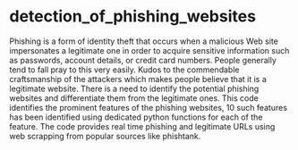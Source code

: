 # detection_of_phishing_websites
Phishing is a form of identity theft that occurs when a malicious Web site impersonates a legitimate one in order to acquire sensitive information such as passwords, account details, or credit card numbers. People generally tend to fall pray to this very easily. Kudos to the commendable craftsmanship of the attackers which makes people believe that it is a legitimate website. There is a need to identify the potential phishing websites and differentiate them from the legitimate ones. This code identifies the prominent features of the phishing websites, 10 such features has been identified using dedicated python functions for each of the feature. The code provides real time phishing and legitimate URLs using web scrapping from popular sources like phishtank. 
